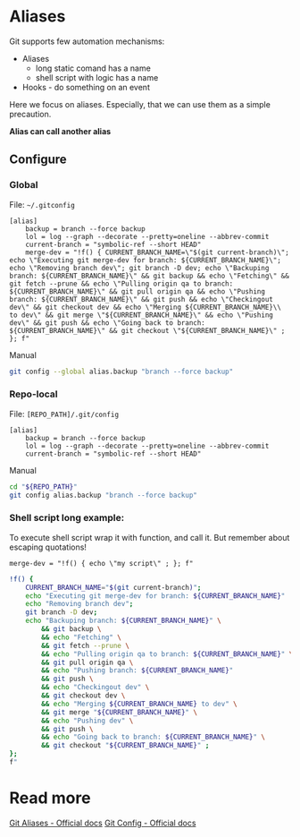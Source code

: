 # Aliases

Git supports few automation mechanisms:

- Aliases
  - long static comand has a name
  - shell script with logic has a name
- Hooks - do something on an event

Here we focus on aliases. Especially, that we can use them as a simple precaution.

**Alias can call another alias**

## Configure

### Global

File: `~/.gitconfig`
```
[alias]
    backup = branch --force backup
    lol = log --graph --decorate --pretty=oneline --abbrev-commit
    current-branch = "symbolic-ref --short HEAD"
    merge-dev = "!f() { CURRENT_BRANCH_NAME=\"$(git current-branch)\"; echo \"Executing git merge-dev for branch: ${CURRENT_BRANCH_NAME}\"; echo \"Removing branch dev\"; git branch -D dev; echo \"Backuping branch: ${CURRENT_BRANCH_NAME}\" && git backup && echo \"Fetching\" && git fetch --prune && echo \"Pulling origin qa to branch: ${CURRENT_BRANCH_NAME}\" && git pull origin qa && echo \"Pushing branch: ${CURRENT_BRANCH_NAME}\" && git push && echo \"Checkingout dev\" && git checkout dev && echo \"Merging ${CURRENT_BRANCH_NAME}\\ to dev\" && git merge \"${CURRENT_BRANCH_NAME}\" && echo \"Pushing dev\" && git push && echo \"Going back to branch: ${CURRENT_BRANCH_NAME}\" && git checkout \"${CURRENT_BRANCH_NAME}\" ; }; f"
```

Manual
```sh
git config --global alias.backup "branch --force backup"
```

### Repo-local

File: `[REPO_PATH]/.git/config`
```
[alias]
    backup = branch --force backup
    lol = log --graph --decorate --pretty=oneline --abbrev-commit
    current-branch = "symbolic-ref --short HEAD"
```

Manual
```sh
cd "${REPO_PATH}"
git config alias.backup "branch --force backup"
```

### Shell script long example:

To execute shell script wrap it with function, and call it. But remember about escaping quotations!
```
merge-dev = "!f() { echo \"my script\" ; }; f"
```

```sh
!f() {
    CURRENT_BRANCH_NAME="$(git current-branch)";
    echo "Executing git merge-dev for branch: ${CURRENT_BRANCH_NAME}"
    echo "Removing branch dev";
    git branch -D dev;
    echo "Backuping branch: ${CURRENT_BRANCH_NAME}" \
        && git backup \
        && echo "Fetching" \
        && git fetch --prune \
        && echo "Pulling origin qa to branch: ${CURRENT_BRANCH_NAME}" \
        && git pull origin qa \
        && echo "Pushing branch: ${CURRENT_BRANCH_NAME}"
        && git push \
        && echo "Checkingout dev" \
        && git checkout dev \
        && echo "Merging ${CURRENT_BRANCH_NAME} to dev" \
        && git merge "${CURRENT_BRANCH_NAME}" \
        && echo "Pushing dev" \
        && git push \
        && echo "Going back to branch: ${CURRENT_BRANCH_NAME}" \
        && git checkout "${CURRENT_BRANCH_NAME}" ;
};
f"
```

# Read more
[Git Aliases - Official docs](https://git-scm.com/book/en/v2/Git-Basics-Git-Aliases)
[Git Config - Official docs](https://git-scm.com/docs/git-config)